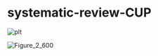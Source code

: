 # systematic-review-CUP

 
![plt](https://github.com/user-attachments/assets/317671db-fc79-4c76-aedf-6a6135a4176d)


![Figure_2_600](https://github.com/user-attachments/assets/c0099ae9-1aee-4dbf-a482-370d03572d81)
